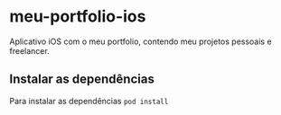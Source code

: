 # meu-portfolio-ios
Aplicativo iOS com o meu portfolio, contendo meu projetos pessoais e freelancer.

## Instalar as dependências

Para instalar as dependências `pod install` 

